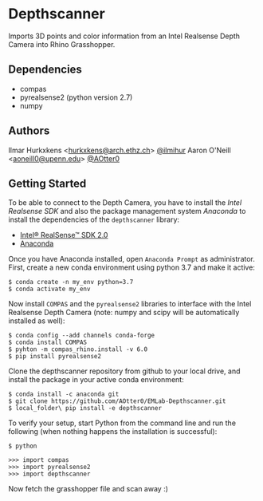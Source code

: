 # Depthscanner
Imports 3D points and color information from an Intel Realsense Depth Camera into Rhino Grasshopper.

## Dependencies
- compas
- pyrealsense2 (python version 2.7)
- numpy

## Authors

Ilmar Hurkxkens <<hurkxkens@arch.ethz.ch>> [@ilmihur](https://github.com/ilmihur/)
Aaron O'Neill <<aoneill0@upenn.edu>> [@AOtter0](https://github.com/AOtter0)

## Getting Started

To be able to connect to the Depth Camera, you have to install the *Intel Realsense SDK* and also the package management system *Anaconda* to install the dependencies of the `depthscanner` library: 

- [Intel® RealSense™ SDK 2.0](https://www.intelrealsense.com/developers/)
- [Anaconda](https://www.anaconda.com/distribution/)

Once you have Anaconda installed, open `Anaconda Prompt` as administrator. First, create a new conda environment using python 3.7 and make it active: 

    $ conda create -n my_env python=3.7
    $ conda activate my_env
    
Now install `COMPAS` and the `pyrealsense2` libraries to interface with the Intel Realsense Depth Camera (note: numpy and scipy will be automatically installed as well): 

    $ conda config --add channels conda-forge
    $ conda install COMPAS
    $ pyhton -m compas_rhino.install -v 6.0
    $ pip install pyrealsense2
    
Clone the depthscanner repository from github to your local drive, and install the package in your active conda environment:
    
    $ conda install -c anaconda git
    $ git clone https://github.com/AOtter0/EMLab-Depthscanner.git 
    $ local_folder\ pip install -e depthscanner
    
To verify your setup, start Python from the command line and run the following (when nothing happens the installation is successful):

    $ python
    
    >>> import compas
    >>> import pyrealsense2
    >>> import depthscanner

Now fetch the grasshopper file and scan away :)
